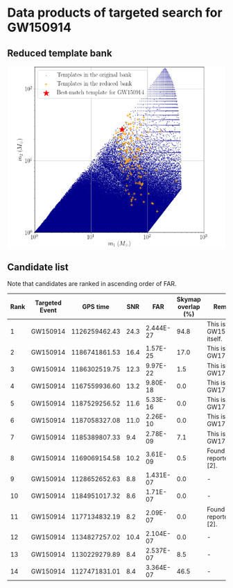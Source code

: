 # Data products of targeted search for GW150914

## Reduced template bank
<img src="reduced_bank_together-pngform_GW150914_new.png" alt="This is me" width="600"/>

## Candidate list

Note that candidates are ranked in ascending order of FAR.

| Rank | Targeted Event | GPS time | SNR | FAR | Skymap overlap (%) | Remark |
| ------ | ------ | ------ | ------ | ------ | ------ | ------ |
| 1 | GW150914 | 1126259462.43 | 24.3 | 2.444E-27 | 94.8 | This is GW150914 itself. |
| 2 | GW150914 | 1186741861.53 | 16.4 | 1.57E-25 | 17.0 | This is GW170814. |
| 3 | GW150914 | 1186302519.75 | 12.3 | 9.97E-22 | 1.5 | This is GW170809. |
| 4 | GW150914 | 1167559936.60 | 13.2 | 9.80E-18 | 0.0 | This is GW170104. |
| 5 | GW150914 | 1187529256.52 | 11.6 | 5.33E-16 | 0.0 | This is GW170823. |
| 6 | GW150914 | 1187058327.08 | 11.0 | 2.26E-10 | 0.0 | This is GW170818. |
| 7 | GW150914 | 1185389807.33 | 9.4 | 2.78E-09 | 7.1 | This is GW170729. |
| 8 | GW150914 | 1169069154.58 | 10.2 | 3.61E-09 | 0.5 | Found and reported in [2]. |
| 9 | GW150914 | 1128652652.63 | 8.8 | 1.431E-07 | 0.0 | - |
| 10 | GW150914 | 1184951017.32 | 8.6 | 1.71E-07 | 0.0 | - |
| 11 | GW150914 | 1177134832.19 | 8.2 | 2.09E-07 | 0.0 | Found and reported in [2]. |
| 12 | GW150914 | 1134827257.02 | 10.4 | 2.104E-07 | 0.0 | - |
| 13 | GW150914 | 1130229279.89 | 8.4 | 2.537E-07 | 8.5 | - |
| 14 | GW150914 | 1127471831.01 | 8.4 | 3.364E-07 | 46.5 | - |